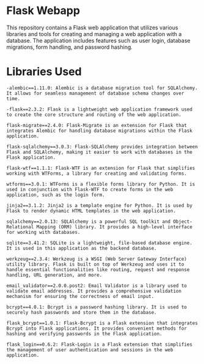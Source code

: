 # Flask Webapp

This repository contains a Flask web application that utilizes various libraries and tools for creating and managing a web application with a database. The application includes features such as user login, database migrations, form handling, and password hashing.

# Libraries Used

	-alembic==1.11.0: Alembic is a database migration tool for SQLAlchemy. It allows for seamless management of database schema changes over time.

	-flask==2.3.2: Flask is a lightweight web application framework used to create the core structure and routing of the web application.

	flask-migrate==2.4.0: Flask-Migrate is an extension for Flask that integrates Alembic for handling database migrations within the Flask application.

	flask-sqlalchemy==3.0.3: Flask-SQLAlchemy provides integration between Flask and SQLAlchemy, making it easier to work with databases in the Flask application.

	flask-wtf==1.1.1: Flask-WTF is an extension for Flask that simplifies working with WTForms, a library for creating and validating forms.

	wtforms==3.0.1: WTForms is a flexible forms library for Python. It is used in conjunction with Flask-WTF to create forms in the web application, such as the login form.

	jinja2==3.1.2: Jinja2 is a template engine for Python. It is used by Flask to render dynamic HTML templates in the web application.

	sqlalchemy==2.0.13: SQLAlchemy is a powerful SQL toolkit and Object-Relational Mapping (ORM) library. It provides a high-level interface for working with databases.

	sqlite==3.41.2: SQLite is a lightweight, file-based database engine. It is used in this application as the backend database.

	werkzeug==2.3.4: Werkzeug is a WSGI (Web Server Gateway Interface) utility library. Flask is built on top of Werkzeug and uses it to handle essential functionalities like routing, request and response handling, URL generation, and more.

	email_validator==2.0.0.post2: Email Validator is a library used to validate email addresses. It provides a comprehensive validation mechanism for ensuring the correctness of email input.

	bcrypt==4.0.1: Bcrypt is a password hashing library. It is used to securely hash passwords and store them in the database.

	flask_bcrypt==1.0.1: Flask-Bcrypt is a Flask extension that integrates Bcrypt into Flask applications. It provides convenient methods for hashing and verifying passwords in the Flask application.

	flask_login==0.6.2: Flask-Login is a Flask extension that simplifies the management of user authentication and sessions in the web application.
